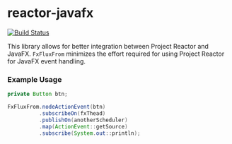 # reactor-javafx
[![Build Status](https://travis-ci.org/shadskii/reactor-javafx.svg?branch=master)](https://travis-ci.org/shadskii/reactor-javafx)

This library allows for better integration between Project Reactor and JavaFX. `FxFluxFrom` minimizes the effort required for using Project Reactor for JavaFX event handling.

### Example Usage

```java
private Button btn;

FxFluxFrom.nodeActionEvent(btn)
          .subscribeOn(fxThead)
          .publishOn(anotherScheduler)
          .map(ActionEvent::getSource)
          .subscribe(System.out::println);
```
